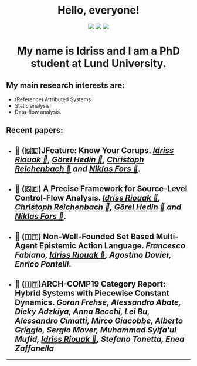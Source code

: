 <h1 align="center">
  Hello, everyone!
</h1>

<p align="center">   
  <a href="mailto:idriss.riouak@cs.lth.se" target="_blank"><img src="https://img.shields.io/badge/-Email-0D1117?style=for-the-badge&logo=gmail&logoColor=F0DB4F"></a>
  <a href="https://www.linkedin.com/in/idriss-riouak/" target="_blank"><img src="https://img.shields.io/badge/-LinkedIn-0D1117?style=for-the-badge&logo=linkedin&logoColor=F0DB4F"></a> 
  <a href="https://www.instagram.com/hydro.it.se" target="_blank"><img src="https://img.shields.io/badge/-Instagram-0D1117?style=for-the-badge&logo=instagram&logoColor=F0DB4F"></a>
</p>

<h1 align="center">
My name is Idriss and I am a PhD student at Lund University. 
</h1>

## My main research interests are:


* (Reference) Attributed Systems
* Static analysis
* Data-flow analysis.

<h2> Recent papers:</h2>

* ## 📄 (🇸🇪)JFeature: Know Your Corups. _[Idriss Riouak 🔗](https://github.com/IdrissRio), [Görel Hedin 🔗](https://cs.lth.se/gorel-hedin/), [Christoph Reichenbach 🔗](https://creichen.net) and [Niklas Fors 🔗](https://portal.research.lu.se/portal/en/persons/niklas-fors(c1e9efdd-5891-45ec-aa9d-87b8fb7f3dbc).html)_.

* ## 📄 (🇸🇪) A Precise Framework for Source-Level Control-Flow Analysis. _[Idriss Riouak 🔗](https://github.com/IdrissRio), [Christoph Reichenbach 🔗](https://creichen.net), [Görel Hedin 🔗](https://cs.lth.se/gorel-hedin/) and [Niklas Fors 🔗](https://portal.research.lu.se/portal/en/persons/niklas-fors(c1e9efdd-5891-45ec-aa9d-87b8fb7f3dbc).html)_.


* ## 📄 (🇮🇹) Non-Well-Founded Set Based Multi-Agent Epistemic Action Language. _Francesco Fabiano,  [Idriss Riouak 🔗](https://github.com/IdrissRio), Agostino Dovier, Enrico Pontelli_.

* ## 📄 (🇮🇹)ARCH-COMP19 Category Report: Hybrid Systems with Piecewise Constant Dynamics. _Goran Frehse, Alessandro Abate, Dieky Adzkiya, Anna Becchi, Lei Bu, Alessandro Cimatti, Mirco Giacobbe, Alberto Griggio, Sergio Mover, Muhammad Syifa'ul Mufid,  [Idriss Riouak 🔗](https://github.com/IdrissRio), Stefano Tonetta, Enea Zaffanella_

---



<br/>

